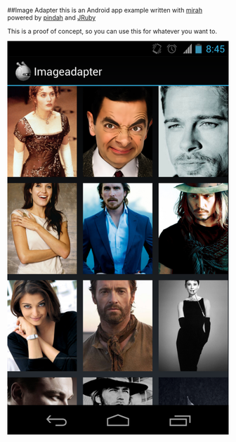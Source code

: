 ##Image Adapter
this is an Android app example written with [mirah](https://github.com/mirah/mirah) powered by [pindah](https://github.com/mirah/pindah) and [JRuby](https://github.com/jruby/jruby)  

This is a proof of concept, so you can use this for whatever you want to.

![screenshot](https://github.com/seanlilmateus/image_adapter/blob/master/screenshot.png?raw=true "Screenshot")